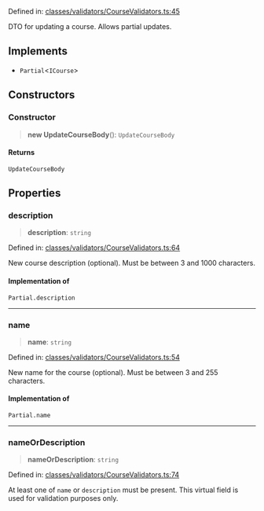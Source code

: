 Defined in: [classes/validators/CourseValidators.ts:45](https://github.com/continuousactivelearning/vibe/blob/bbe96e7b9c72b9bbcc5896c45a0f74ad711a9075/backend/src/modules/courses/classes/validators/CourseValidators.ts#L45)

DTO for updating a course.
Allows partial updates.

## Implements

- `Partial`\<`ICourse`\>

## Constructors

### Constructor

> **new UpdateCourseBody**(): `UpdateCourseBody`

#### Returns

`UpdateCourseBody`

## Properties

### description

> **description**: `string`

Defined in: [classes/validators/CourseValidators.ts:64](https://github.com/continuousactivelearning/vibe/blob/bbe96e7b9c72b9bbcc5896c45a0f74ad711a9075/backend/src/modules/courses/classes/validators/CourseValidators.ts#L64)

New course description (optional).
Must be between 3 and 1000 characters.

#### Implementation of

`Partial.description`

***

### name

> **name**: `string`

Defined in: [classes/validators/CourseValidators.ts:54](https://github.com/continuousactivelearning/vibe/blob/bbe96e7b9c72b9bbcc5896c45a0f74ad711a9075/backend/src/modules/courses/classes/validators/CourseValidators.ts#L54)

New name for the course (optional).
Must be between 3 and 255 characters.

#### Implementation of

`Partial.name`

***

### nameOrDescription

> **nameOrDescription**: `string`

Defined in: [classes/validators/CourseValidators.ts:74](https://github.com/continuousactivelearning/vibe/blob/bbe96e7b9c72b9bbcc5896c45a0f74ad711a9075/backend/src/modules/courses/classes/validators/CourseValidators.ts#L74)

At least one of `name` or `description` must be present.
This virtual field is used for validation purposes only.
